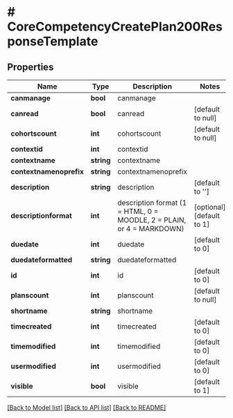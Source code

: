 # # CoreCompetencyCreatePlan200ResponseTemplate

## Properties

Name | Type | Description | Notes
------------ | ------------- | ------------- | -------------
**canmanage** | **bool** | canmanage |
**canread** | **bool** | canread | [default to null]
**cohortscount** | **int** | cohortscount | [default to null]
**contextid** | **int** | contextid |
**contextname** | **string** | contextname |
**contextnamenoprefix** | **string** | contextnamenoprefix |
**description** | **string** | description | [default to '']
**descriptionformat** | **int** | description format (1 &#x3D; HTML, 0 &#x3D; MOODLE, 2 &#x3D; PLAIN, or 4 &#x3D; MARKDOWN) | [optional] [default to 1]
**duedate** | **int** | duedate | [default to 0]
**duedateformatted** | **string** | duedateformatted |
**id** | **int** | id | [default to 0]
**planscount** | **int** | planscount | [default to null]
**shortname** | **string** | shortname |
**timecreated** | **int** | timecreated | [default to 0]
**timemodified** | **int** | timemodified | [default to 0]
**usermodified** | **int** | usermodified | [default to 0]
**visible** | **bool** | visible | [default to 1]

[[Back to Model list]](../../README.md#models) [[Back to API list]](../../README.md#endpoints) [[Back to README]](../../README.md)
